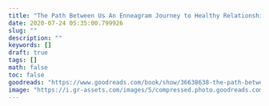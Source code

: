 ```yaml
---
title: "The Path Between Us An Enneagram Journey to Healthy Relationships"
date: 2020-07-24 05:35:00.799926
slug: ""
description: ""
keywords: []
draft: true
tags: []
math: false
toc: false
goodreads: "https://www.goodreads.com/book/show/36638638-the-path-between-us"
image: "https://i.gr-assets.com/images/S/compressed.photo.goodreads.com/books/1523433280l/36638638._SX98_.jpg"
---
```

